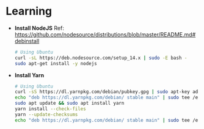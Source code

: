# Learning

- **Install NodeJS**
  Ref: https://github.com/nodesource/distributions/blob/master/README.md#debinstall
  ```sh
  # Using Ubuntu
  curl -sL https://deb.nodesource.com/setup_14.x | sudo -E bash -
  sudo apt-get install -y nodejs
  ```
  


- **Install Yarn**

  ```sh
  # Using Ubuntu
  curl -sS https://dl.yarnpkg.com/debian/pubkey.gpg | sudo apt-key add -
  echo "deb https://dl.yarnpkg.com/debian/ stable main" | sudo tee /etc/apt/sources.list.d/yarn.list
  sudo apt update && sudo apt install yarn
  yarn install --check-files
  yarn --update-checksums
  echo "deb https://dl.yarnpkg.com/debian/ stable main" | sudo tee /etc/apt/sources.list.d/yarn.list
  ```
